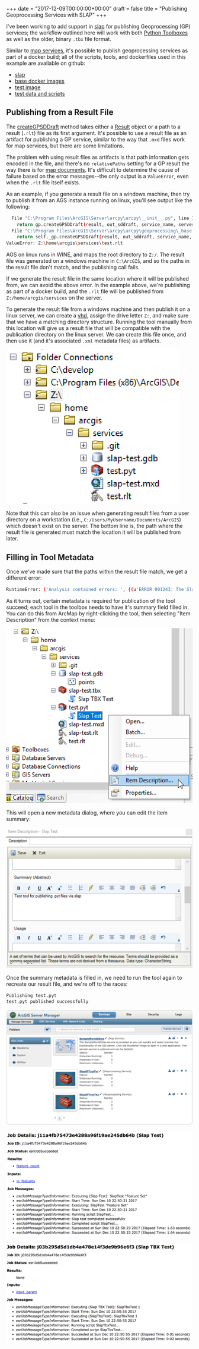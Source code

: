 +++
date = "2017-12-09T00:00:00+00:00"
draft = false
title = "Publishing Geoprocessing Services with SLAP"
+++

I've been working to add support in [slap](https://github.com/lobsteropteryx/slap) for publishing Geoprocessing (GP) services; the workflow outlined here will work with both [Python Toolboxes](http://pro.arcgis.com/en/pro-app/arcpy/geoprocessing_and_python/creating-a-new-python-toolbox.htm) as well as the older, binary `.tbx` file format.

Similar to [map services](/post/docker-publishing-docker-build), it's possible to publish geoprocessing services as part of a docker build; all of the scripts, tools, and dockerfiles used in this example are available on github:

* [slap](https://github.com/lobsteropteryx/slap)
* [base docker images](https://github.com/lobsteropteryx/docker-esri)
* [test image](https://github.com/lobsteropteryx/slap-docker-test)
* [test data and scripts](https://github.com/lobsteropteryx/slap-test)

## Publishing from a Result File

The [createGPSDDraft](http://pro.arcgis.com/en/pro-app/arcpy/functions/creategpsddraft.htm) method takes either a [Result](http://pro.arcgis.com/en/pro-app/arcpy/classes/result.htm) object or a path to a result (`.rlt`) file as its first argument.  It's possible to use a result file as an artifact for publishing a GP service, similar to the way that `.mxd` files work for map services, but there are some limitations.

The problem with using result files as artifacts is that path information gets encoded in the file, and there's no `relativePaths` setting for a GP result the way there is for [map documents](http://desktop.arcgis.com/en/arcmap/10.3/analyze/arcpy-mapping/mapdocument-class.htm).  It's difficult to determine the cause of failure based on the error messages--the only output is a `ValueError`, even when the `.rlt` file itself exists.

As an example, if you generate a result file on a windows machine, then try to publish it from an AGS instance running on linux, you'll see output like the following:

```bash
  File "C:\Program Files\ArcGIS\Server\arcpy\arcpy\__init__.py", line 1960, in CreateGPSDDraft
    return gp.createGPSDDraft(result, out_sddraft, service_name, server_type, connection_file_path, copy_data_to_server, folder_name, summary, tags, executionType, resultMapServer, showMessages, maximumRecords, minInstances, maxInstances, maxUsageTime, maxWaitTime, maxIdleTime)
  File "C:\Program Files\ArcGIS\Server\arcpy\arcpy\geoprocessing\_base.py", line 483, in createGPSDDraft
    return self._gp.createGPSDDraft(result, out_sddraft, service_name, server_type, connection_file_path, copy_data_to_server, folder_name, summary, tags, executionType, resultMapServer, showMessages, maximumRecords, minInstances, maxInstances, maxUsageTime, maxWaitTime, maxIdleTime)
ValueError: Z:\home\arcgis\services\test.rlt
```

AGS on linux runs in WINE, and maps the root directory to `Z:/`.  The result file was generated on a windows machine in `C:\ArcGIS`, and so the paths in the result file don't match, and the publishing call fails.

If we generate the result file in the same location where it will be published from, we can avoid the above error.  In the example above, we're publishing as part of a docker build, and the `.rlt` file will be published from `Z:/home/arcgis/services` on the server.

To generate the result file from a windows machine and then publish it on a linux server, we can create a [vhd](https://technet.microsoft.com/en-us/library/gg318052(v=ws.10).aspx), assign the drive letter `Z:`, and make sure that we have a matching directory structure.  Running the tool manually from this location will give us a result file that will be compatible with the publication directory on the linux server.  We can create this file once, and then use it (and it's associated `.xml` metadata files) as artifacts.

![vhd-path](/images/slap-gp-1.png)

Note that this can also be an issue when generating result files from a user directory on a workstation (i.e., `C:/Users/MyUsername/Documents/ArcGIS`)  which doesn't exist on the server.  The bottom line is, the path where the result file is generated must match the location it will be published from later.

## Filling in Tool Metadata

Once we've made sure that the paths within the result file match, we get a different error:

```bash
RuntimeError: ('Analysis contained errors: ', {(u'ERROR 001243: The SlapTest/in_features parameter is missing a syntax dialog explanation in the item description', 92): [], (u'ERROR 001242: Tool Slap Test is missing item description summary', 80): []})
```

As it turns out, certain metadata is required for publication of the tool succeed; each tool in the toolbox needs to have it's summary field filled in.  You can do this from ArcMap by right-clicking the tool, then selecting "Item Description" from the context menu:

![metadata](/images/slap-gp-2.png)

 This will open a new metadata dialog, where you can edit the item summary:

![metadata-edit](/images/slap-gp-3.png)

Once the summary metadata is filled in, we need to run the tool again to recreate our result file, and we're off to the races:

```bash
Publishing test.pyt
test.pyt published successfully
```

![docker-services](/images/slap-gp-4.png)

![docker-gp-success-pyt](/images/slap-gp-5.png)

![docker-gp-success-tbx](/images/slap-gp-6.png)








